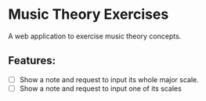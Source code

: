 # Music Theory Exercises
A web application to exercise music theory concepts.

## Features:
- [ ] Show a note and request to input its whole major scale.
- [ ] Show a note and request to input one of its scales
